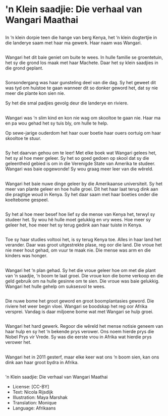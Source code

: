 # 'n Klein saadjie: Die verhaal van Wangari Maathai

##
In ‘n klein dorpie teen die hange van berg Kenya, het ‘n klein dogtertjie in die
landerye saam met haar ma gewerk. Haar naam was Wangari.

##
Wangari het dit baie geniet om buite te wees. In hulle familie se groentetuin, het
sy die grond los maak met haar Machete. Daar het sy klein saadjies in die grond
geplant.

##
Sonsondergang was haar
gunsteling deel van die dag. Sy
het geweet dit was tyd om
huistoe te gaan wanneer dit so
donker geword het, dat sy nie
meer die plante kon sien nie.

Sy het die smal padjies gevolg
deur die landerye en riviere.

##
Wangari was ‘n slim kind en kon
nie wag om skooltoe te gaan
nie. Haar ma en pa wou gehad
het sy tuis bly, om hulle te help.

Op sewe-jarige ouderdom het
haar ouer boetie haar ouers
oortuig om haar skooltoe te
stuur.

##
Sy het daarvan gehou om te leer! Met elke
boek wat Wangari gelees het, het sy al hoe
meer geleer.
Sy het so goed gedoen op skool dat sy die
geleentheid gebied is om in die Verenigde
State van Amerika te studeer.
Wangari was baie opgewonde! Sy wou graag
meer leer van die wêreld.

##
Wangari het baie nuwe dinge
geleer by die Amerikaanse
universiteit. Sy het meer van
plante geleer en hoe hulle
groei.
Dit het haar laat terug dink aan
die pragtige woud in Kenya. Sy
het daar saam met haar boeties
onder die koeltebome gespeel.

##
Sy het al hoe meer besef hoe lief sy die mense
van Kenya het, terwyl sy studeer het.
Sy wou hê hulle moet gelukkig en vry wees.
Hoe meer sy geleer het, hoe meer het sy terug
gedink aan haar tuiste in Kenya.

##
Toe sy haar studies voltooi het, is sy terug Kenya toe.
Alles in haar land het verander. Daar was groot uitgestrekte plase, reg oor die
land. Die vroue het nie meer hout gehad, om vuur te maak nie. Die mense was
arm en die kinders was honger.

##
Wangari het ‘n plan gehad. Sy het die vroue
geleer hoe om met die plant van ‘n saadjie, ‘n
boom te laat groei.
Die vroue kon die bome verkoop en die geld
gebruik om na hulle gesinne om te sien.
Die vroue was baie gelukkig. Wangari het hulle
gehelp om suksesvol te wees.

##
Die nuwe bome het groot geword en groot
boomplantasies geword. Die riviere het weer
begin vloei. Wangari se boodskap het reg oor
Afrika versprei. Vandag is daar miljoene bome
wat met Wangari se hulp groei.

##
Wangari het hard gewerk.
Regoor die wêreld het mense
notisie geneem van haar hulp
en sy het ‘n bekende prys
verower. Ons noem hierde prys
die Nobel Prys vir Vrede. Sy was
die eerste vrou in Afrika wat
hierdie prys verower het.

##
Wangari het in 2011 gesterf, maar elke keer wat ons ‘n boom sien, kan ons dink
aan haar groot bydra in Afrika.

##
'n Klein saadjie: Die verhaal van
Wangari Maathai
* License: [CC-BY]
* Text: Nicola Rijsdijk
* Illustration: Maya Marshak
* Translation: Monique
* Language: Afrikaans

